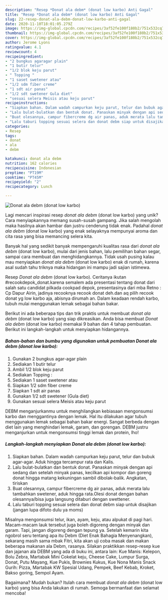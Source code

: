 ```yaml
---
description: "Resep *Donat ala debm* (donat low karbo) Anti Gagal"
title: "Resep *Donat ala debm* (donat low karbo) Anti Gagal"
slug: 22-resep-donat-ala-debm-donat-low-karbo-anti-gagal
date: 2020-11-10T18:01:05.279Z
image: https://img-global.cpcdn.com/recipes/3af52fe100f180b2/751x532cq70/donat-ala-debm-donat-low-karbo-foto-resep-utama.jpg
thumbnail: https://img-global.cpcdn.com/recipes/3af52fe100f180b2/751x532cq70/donat-ala-debm-donat-low-karbo-foto-resep-utama.jpg
cover: https://img-global.cpcdn.com/recipes/3af52fe100f180b2/751x532cq70/donat-ala-debm-donat-low-karbo-foto-resep-utama.jpg
author: Jerome Lyons
ratingvalue: 4.1
reviewcount: 4
recipeingredient:
- "2 bungkus agaragar plain"
- "1 butir telur"
- "1/2 blok keju parut"
- " Topping "
- "1 saset swetener atau"
- "1/2 sdm fiber creme"
- "1 sdt air panas"
- "1/2 sdt swetener Gula diet"
- "sesuai selera Meisis atau keju parut"
recipeinstructions:
- "Siapkan bahan. Dalam wadah campurkan keju parut, telur dan bubuk agar-agar. Aduk hingga tercampur rata dan Kalis."
- "Lalu bulat-bulatkan dan bentuk donat. Panaskan minyak dengan api sedang dan setelah minyak panas, kecilkan api kompor dan goreng donat hingga matang kekuningan sambil dibolak-balik. Angkatan, tiriskan"
- "Buat olesannya, campur fibercreme dg air panas, aduk merata lalu tambahkan swetener, aduk hingga rata.Olesi donat dengan bahan olesannya/bisa juga langsung ditaburi dengan swettener."
- "Lalu taburi topping sesuai selera dan donat debm siap untuk disajikan (jangan lupa difoto dulu ya moms)"
categories:
- Resep
tags:
- donat
- ala
- debm

katakunci: donat ala debm 
nutrition: 162 calories
recipecuisine: Indonesian
preptime: "PT19M"
cooktime: "PT45M"
recipeyield: "2"
recipecategory: Lunch

---
```



![*Donat ala debm* (donat low karbo)](https://img-global.cpcdn.com/recipes/3af52fe100f180b2/751x532cq70/donat-ala-debm-donat-low-karbo-foto-resep-utama.jpg)

Lagi mencari inspirasi resep *donat ala debm* (donat low karbo) yang unik? Cara menyiapkannya memang susah-susah gampang. Jika salah mengolah maka hasilnya akan hambar dan justru cenderung tidak enak. Padahal *donat ala debm* (donat low karbo) yang enak selayaknya mempunyai aroma dan cita rasa yang bisa memancing selera kita.

Banyak hal yang sedikit banyak mempengaruhi kualitas rasa dari *donat ala debm* (donat low karbo), mulai dari jenis bahan, lalu pemilihan bahan segar, sampai cara membuat dan menghidangkannya. Tidak usah pusing kalau mau menyiapkan *donat ala debm* (donat low karbo) enak di rumah, karena asal sudah tahu triknya maka hidangan ini mampu jadi sajian istimewa.

Resep *Donat ala debm* (donat low karbo). Ceritanya ikutan #recookdepok_donat.karena semalem ada presentasi tentang donat dari salah satu candidat pilkada cookpad depok, presentasinya dari mba Retno : Cp Dapur Airin, jadinya recooknya recook donat deh.dan aq pilih recook donat yg low karbo aja, abisnya dirumah an. Dalam keadaan rendah karbo, tubuh mulai menggunakan lemak sebagai bahan bakar.


Berikut ini ada beberapa tips dan trik praktis untuk membuat *donat ala debm* (donat low karbo) yang siap dikreasikan. Anda bisa membuat *Donat ala debm* (donat low karbo) memakai 9 bahan dan 4 tahap pembuatan. Berikut ini langkah-langkah untuk menyiapkan hidangannya.

<!--inarticleads1-->

##### Bahan-bahan dan bumbu yang digunakan untuk pembuatan *Donat ala debm* (donat low karbo):

1. Gunakan 2 bungkus agar-agar plain
1. Sediakan 1 butir telur
1. Ambil 1/2 blok keju parut
1. Sediakan  Topping :
1. Sediakan 1 saset swetener atau
1. Siapkan 1/2 sdm fiber creme
1. Siapkan 1 sdt air panas
1. Gunakan 1/2 sdt swetener (Gula diet)
1. Gunakan sesuai selera Meisis atau keju parut


DEBM menganjurkanmu untuk menghilangkan kebiasaan mengonsumsi karbo dan menggantinya dengan lemak. Hal itu dilakukan agar tubuh menggunakan lemak sebagai bahan bakar energi. Sangat berbeda dengan diet lain yang menghindari lemak, garam, dan gorengan. DEBM justru menganjurkan untuk mengonsumsi tinggi lemak dan protein, lho! 

<!--inarticleads2-->

##### Langkah-langkah menyiapkan *Donat ala debm* (donat low karbo):

1. Siapkan bahan. Dalam wadah campurkan keju parut, telur dan bubuk agar-agar. Aduk hingga tercampur rata dan Kalis.
1. Lalu bulat-bulatkan dan bentuk donat. Panaskan minyak dengan api sedang dan setelah minyak panas, kecilkan api kompor dan goreng donat hingga matang kekuningan sambil dibolak-balik. Angkatan, tiriskan
1. Buat olesannya, campur fibercreme dg air panas, aduk merata lalu tambahkan swetener, aduk hingga rata.Olesi donat dengan bahan olesannya/bisa juga langsung ditaburi dengan swettener.
1. Lalu taburi topping sesuai selera dan donat debm siap untuk disajikan (jangan lupa difoto dulu ya moms)


Misalnya mengonsumsi telur, ikan, ayam, keju, atau alpukat di pagi hari. Macam-macam lauk tersebut juga boleh digoreng dengan minyak dan garam. Tapi, jangan digoreng dengan tepung ya. Setelah kemarin kita ngobrol seru tentang apa itu Debm (Diet Enak Bahagia Menyenangkan), sekarang masih sama mbak Fitri, kita akan uji coba masak dan makan beberapa makanan ala Debm, rasanya. Silakan praktikkan resep-resep kue dan jajanan ala DEBM yang ada di buku ini, antara lain: Kue Manis: Kelepon, Bolu Zebra, Martabak Mini Cokelat keju, Cheese Cake, Lumpur Surga, Donat, Putu Mayang, Kue Pukis, Brownies Kukus, Kue Nona Manis Snack Gurih: Pizza, Martabak KW Spesial Udang, Pempek, Beef Kebab, Kroket, Bakso goring, Sempol Ayam. 

Bagaimana? Mudah bukan? Itulah cara membuat *donat ala debm* (donat low karbo) yang bisa Anda lakukan di rumah. Semoga bermanfaat dan selamat mencoba!

